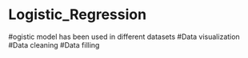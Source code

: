 # Logistic_Regression
#ogistic model has been used in different datasets
#Data visualization 
#Data cleaning
#Data filling
